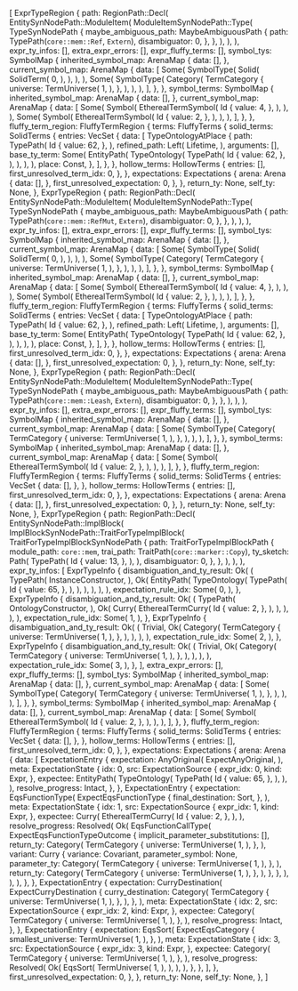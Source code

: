 [
    ExprTypeRegion {
        path: RegionPath::Decl(
            EntitySynNodePath::ModuleItem(
                ModuleItemSynNodePath::Type(
                    TypeSynNodePath {
                        maybe_ambiguous_path: MaybeAmbiguousPath {
                            path: TypePath(`core::mem::Ref`, `Extern`),
                            disambiguator: 0,
                        },
                    },
                ),
            ),
        ),
        expr_ty_infos: [],
        extra_expr_errors: [],
        expr_fluffy_terms: [],
        symbol_tys: SymbolMap {
            inherited_symbol_map: ArenaMap {
                data: [],
            },
            current_symbol_map: ArenaMap {
                data: [
                    Some(
                        SymbolType(
                            Solid(
                                SolidTerm(
                                    0,
                                ),
                            ),
                        ),
                    ),
                    Some(
                        SymbolType(
                            Category(
                                TermCategory {
                                    universe: TermUniverse(
                                        1,
                                    ),
                                },
                            ),
                        ),
                    ),
                ],
            },
        },
        symbol_terms: SymbolMap {
            inherited_symbol_map: ArenaMap {
                data: [],
            },
            current_symbol_map: ArenaMap {
                data: [
                    Some(
                        Symbol(
                            EtherealTermSymbol(
                                Id {
                                    value: 4,
                                },
                            ),
                        ),
                    ),
                    Some(
                        Symbol(
                            EtherealTermSymbol(
                                Id {
                                    value: 2,
                                },
                            ),
                        ),
                    ),
                ],
            },
        },
        fluffy_term_region: FluffyTermRegion {
            terms: FluffyTerms {
                solid_terms: SolidTerms {
                    entries: VecSet {
                        data: [
                            TypeOntologyAtPlace {
                                path: TypePath(
                                    Id {
                                        value: 62,
                                    },
                                ),
                                refined_path: Left(
                                    Lifetime,
                                ),
                                arguments: [],
                                base_ty_term: Some(
                                    EntityPath(
                                        TypeOntology(
                                            TypePath(
                                                Id {
                                                    value: 62,
                                                },
                                            ),
                                        ),
                                    ),
                                ),
                                place: Const,
                            },
                        ],
                    },
                },
                hollow_terms: HollowTerms {
                    entries: [],
                    first_unresolved_term_idx: 0,
                },
            },
            expectations: Expectations {
                arena: Arena {
                    data: [],
                },
                first_unresolved_expectation: 0,
            },
        },
        return_ty: None,
        self_ty: None,
    },
    ExprTypeRegion {
        path: RegionPath::Decl(
            EntitySynNodePath::ModuleItem(
                ModuleItemSynNodePath::Type(
                    TypeSynNodePath {
                        maybe_ambiguous_path: MaybeAmbiguousPath {
                            path: TypePath(`core::mem::RefMut`, `Extern`),
                            disambiguator: 0,
                        },
                    },
                ),
            ),
        ),
        expr_ty_infos: [],
        extra_expr_errors: [],
        expr_fluffy_terms: [],
        symbol_tys: SymbolMap {
            inherited_symbol_map: ArenaMap {
                data: [],
            },
            current_symbol_map: ArenaMap {
                data: [
                    Some(
                        SymbolType(
                            Solid(
                                SolidTerm(
                                    0,
                                ),
                            ),
                        ),
                    ),
                    Some(
                        SymbolType(
                            Category(
                                TermCategory {
                                    universe: TermUniverse(
                                        1,
                                    ),
                                },
                            ),
                        ),
                    ),
                ],
            },
        },
        symbol_terms: SymbolMap {
            inherited_symbol_map: ArenaMap {
                data: [],
            },
            current_symbol_map: ArenaMap {
                data: [
                    Some(
                        Symbol(
                            EtherealTermSymbol(
                                Id {
                                    value: 4,
                                },
                            ),
                        ),
                    ),
                    Some(
                        Symbol(
                            EtherealTermSymbol(
                                Id {
                                    value: 2,
                                },
                            ),
                        ),
                    ),
                ],
            },
        },
        fluffy_term_region: FluffyTermRegion {
            terms: FluffyTerms {
                solid_terms: SolidTerms {
                    entries: VecSet {
                        data: [
                            TypeOntologyAtPlace {
                                path: TypePath(
                                    Id {
                                        value: 62,
                                    },
                                ),
                                refined_path: Left(
                                    Lifetime,
                                ),
                                arguments: [],
                                base_ty_term: Some(
                                    EntityPath(
                                        TypeOntology(
                                            TypePath(
                                                Id {
                                                    value: 62,
                                                },
                                            ),
                                        ),
                                    ),
                                ),
                                place: Const,
                            },
                        ],
                    },
                },
                hollow_terms: HollowTerms {
                    entries: [],
                    first_unresolved_term_idx: 0,
                },
            },
            expectations: Expectations {
                arena: Arena {
                    data: [],
                },
                first_unresolved_expectation: 0,
            },
        },
        return_ty: None,
        self_ty: None,
    },
    ExprTypeRegion {
        path: RegionPath::Decl(
            EntitySynNodePath::ModuleItem(
                ModuleItemSynNodePath::Type(
                    TypeSynNodePath {
                        maybe_ambiguous_path: MaybeAmbiguousPath {
                            path: TypePath(`core::mem::Leash`, `Extern`),
                            disambiguator: 0,
                        },
                    },
                ),
            ),
        ),
        expr_ty_infos: [],
        extra_expr_errors: [],
        expr_fluffy_terms: [],
        symbol_tys: SymbolMap {
            inherited_symbol_map: ArenaMap {
                data: [],
            },
            current_symbol_map: ArenaMap {
                data: [
                    Some(
                        SymbolType(
                            Category(
                                TermCategory {
                                    universe: TermUniverse(
                                        1,
                                    ),
                                },
                            ),
                        ),
                    ),
                ],
            },
        },
        symbol_terms: SymbolMap {
            inherited_symbol_map: ArenaMap {
                data: [],
            },
            current_symbol_map: ArenaMap {
                data: [
                    Some(
                        Symbol(
                            EtherealTermSymbol(
                                Id {
                                    value: 2,
                                },
                            ),
                        ),
                    ),
                ],
            },
        },
        fluffy_term_region: FluffyTermRegion {
            terms: FluffyTerms {
                solid_terms: SolidTerms {
                    entries: VecSet {
                        data: [],
                    },
                },
                hollow_terms: HollowTerms {
                    entries: [],
                    first_unresolved_term_idx: 0,
                },
            },
            expectations: Expectations {
                arena: Arena {
                    data: [],
                },
                first_unresolved_expectation: 0,
            },
        },
        return_ty: None,
        self_ty: None,
    },
    ExprTypeRegion {
        path: RegionPath::Decl(
            EntitySynNodePath::ImplBlock(
                ImplBlockSynNodePath::TraitForTypeImplBlock(
                    TraitForTypeImplBlockSynNodePath {
                        path: TraitForTypeImplBlockPath {
                            module_path: `core::mem`,
                            trai_path: TraitPath(`core::marker::Copy`),
                            ty_sketch: Path(
                                TypePath(
                                    Id {
                                        value: 13,
                                    },
                                ),
                            ),
                            disambiguator: 0,
                        },
                    },
                ),
            ),
        ),
        expr_ty_infos: [
            ExprTypeInfo {
                disambiguation_and_ty_result: Ok(
                    (
                        TypePath(
                            InstanceConstructor,
                        ),
                        Ok(
                            EntityPath(
                                TypeOntology(
                                    TypePath(
                                        Id {
                                            value: 65,
                                        },
                                    ),
                                ),
                            ),
                        ),
                    ),
                ),
                expectation_rule_idx: Some(
                    0,
                ),
            },
            ExprTypeInfo {
                disambiguation_and_ty_result: Ok(
                    (
                        TypePath(
                            OntologyConstructor,
                        ),
                        Ok(
                            Curry(
                                EtherealTermCurry(
                                    Id {
                                        value: 2,
                                    },
                                ),
                            ),
                        ),
                    ),
                ),
                expectation_rule_idx: Some(
                    1,
                ),
            },
            ExprTypeInfo {
                disambiguation_and_ty_result: Ok(
                    (
                        Trivial,
                        Ok(
                            Category(
                                TermCategory {
                                    universe: TermUniverse(
                                        1,
                                    ),
                                },
                            ),
                        ),
                    ),
                ),
                expectation_rule_idx: Some(
                    2,
                ),
            },
            ExprTypeInfo {
                disambiguation_and_ty_result: Ok(
                    (
                        Trivial,
                        Ok(
                            Category(
                                TermCategory {
                                    universe: TermUniverse(
                                        1,
                                    ),
                                },
                            ),
                        ),
                    ),
                ),
                expectation_rule_idx: Some(
                    3,
                ),
            },
        ],
        extra_expr_errors: [],
        expr_fluffy_terms: [],
        symbol_tys: SymbolMap {
            inherited_symbol_map: ArenaMap {
                data: [],
            },
            current_symbol_map: ArenaMap {
                data: [
                    Some(
                        SymbolType(
                            Category(
                                TermCategory {
                                    universe: TermUniverse(
                                        1,
                                    ),
                                },
                            ),
                        ),
                    ),
                ],
            },
        },
        symbol_terms: SymbolMap {
            inherited_symbol_map: ArenaMap {
                data: [],
            },
            current_symbol_map: ArenaMap {
                data: [
                    Some(
                        Symbol(
                            EtherealTermSymbol(
                                Id {
                                    value: 2,
                                },
                            ),
                        ),
                    ),
                ],
            },
        },
        fluffy_term_region: FluffyTermRegion {
            terms: FluffyTerms {
                solid_terms: SolidTerms {
                    entries: VecSet {
                        data: [],
                    },
                },
                hollow_terms: HollowTerms {
                    entries: [],
                    first_unresolved_term_idx: 0,
                },
            },
            expectations: Expectations {
                arena: Arena {
                    data: [
                        ExpectationEntry {
                            expectation: AnyOriginal(
                                ExpectAnyOriginal,
                            ),
                            meta: ExpectationState {
                                idx: 0,
                                src: ExpectationSource {
                                    expr_idx: 0,
                                    kind: Expr,
                                },
                                expectee: EntityPath(
                                    TypeOntology(
                                        TypePath(
                                            Id {
                                                value: 65,
                                            },
                                        ),
                                    ),
                                ),
                                resolve_progress: Intact,
                            },
                        },
                        ExpectationEntry {
                            expectation: EqsFunctionType(
                                ExpectEqsFunctionType {
                                    final_destination: Sort,
                                },
                            ),
                            meta: ExpectationState {
                                idx: 1,
                                src: ExpectationSource {
                                    expr_idx: 1,
                                    kind: Expr,
                                },
                                expectee: Curry(
                                    EtherealTermCurry(
                                        Id {
                                            value: 2,
                                        },
                                    ),
                                ),
                                resolve_progress: Resolved(
                                    Ok(
                                        EqsFunctionCallType(
                                            ExpectEqsFunctionTypeOutcome {
                                                implicit_parameter_substitutions: [],
                                                return_ty: Category(
                                                    TermCategory {
                                                        universe: TermUniverse(
                                                            1,
                                                        ),
                                                    },
                                                ),
                                                variant: Curry {
                                                    variance: Covariant,
                                                    parameter_symbol: None,
                                                    parameter_ty: Category(
                                                        TermCategory {
                                                            universe: TermUniverse(
                                                                1,
                                                            ),
                                                        },
                                                    ),
                                                    return_ty: Category(
                                                        TermCategory {
                                                            universe: TermUniverse(
                                                                1,
                                                            ),
                                                        },
                                                    ),
                                                },
                                            },
                                        ),
                                    ),
                                ),
                            },
                        },
                        ExpectationEntry {
                            expectation: CurryDestination(
                                ExpectCurryDestination {
                                    curry_destination: Category(
                                        TermCategory {
                                            universe: TermUniverse(
                                                1,
                                            ),
                                        },
                                    ),
                                },
                            ),
                            meta: ExpectationState {
                                idx: 2,
                                src: ExpectationSource {
                                    expr_idx: 2,
                                    kind: Expr,
                                },
                                expectee: Category(
                                    TermCategory {
                                        universe: TermUniverse(
                                            1,
                                        ),
                                    },
                                ),
                                resolve_progress: Intact,
                            },
                        },
                        ExpectationEntry {
                            expectation: EqsSort(
                                ExpectEqsCategory {
                                    smallest_universe: TermUniverse(
                                        1,
                                    ),
                                },
                            ),
                            meta: ExpectationState {
                                idx: 3,
                                src: ExpectationSource {
                                    expr_idx: 3,
                                    kind: Expr,
                                },
                                expectee: Category(
                                    TermCategory {
                                        universe: TermUniverse(
                                            1,
                                        ),
                                    },
                                ),
                                resolve_progress: Resolved(
                                    Ok(
                                        EqsSort(
                                            TermUniverse(
                                                1,
                                            ),
                                        ),
                                    ),
                                ),
                            },
                        },
                    ],
                },
                first_unresolved_expectation: 0,
            },
        },
        return_ty: None,
        self_ty: None,
    },
]
